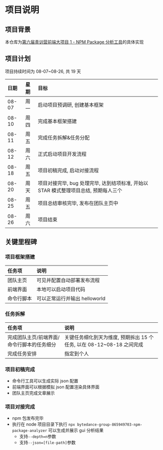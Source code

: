 # 项目说明

## 项目背景

本仓库为[第六届青训营前端大项目 1 - NPM Package 分析工具](https://bytedance.feishu.cn/docx/MQHgdP03Ko8oUpxRnTnchUH7nEg)的具体实现

## 项目计划

项目持续时间为 08-07~08-26, 共 19 天

| 日期  | 星期 | 目标                                                                                 |
| :---- | :--- | :----------------------------------------------------------------------------------- |
| 08-07 | 周一 | 启动项目预调研, 创建基本框架                                                         |
| 08-10 | 周四 | 完成基本框架搭建                                                                     |
| 08-11 | 周五 | 完成任务拆解&任务分配                                                                |
| 08-12 | 周六 | 正式启动项目开发流程                                                                 |
| 08-18 | 周五 | 项目初稿完成, 启动对接流程                                                           |
| 08-20 | 周天 | 项目对接完毕, bug 处理完毕, 达到结项标准, 开始以 STAR 模式整理项目总结, 预期每人三个 |
| 08-25 | 周五 | 项目总结审核完毕, 发布在团队主页中                                                   |
| 08-26 | 周六 | 项目结束                                                                             |

## 关键里程碑

### 项目框架搭建

| 任务项     | 说明                          |
| :--------- | :---------------------------- |
| 团队主页   | 可见并配置自动部署发布流程    |
| 前端界面   | 本地可以启动项目代码          |
| 命令行脚本 | 可以正常运行并输出 helloworld |

### 任务拆解

| 任务项                                     | 说明                                                                  |
| :----------------------------------------- | :-------------------------------------------------------------------- |
| 完成团队主页/前端界面/命令行脚本的任务细分 | 关键任务细化到天为维度, 预期拆出 15 个任务, 以在 08-12~08-18 之间完成 |
| 完成任务安排                               | 指定到个人                                                            |

### 项目初稿完成

- 命令行工具可以生成实际 json 配置
- 前端界面可以根据模拟 json 配置渲染具体界面
- 团队主页完成文章展示

### 项目对接完成

- npm 包发布完毕
- 执行在 node 项目目录下执行 `npx bytedance-group-865949703-npm-package-analyzer` 可以生成并展示 gui 分析结果
  - 支持`--depth=n`参数
  - 支持`--json=[file-path]`参数
